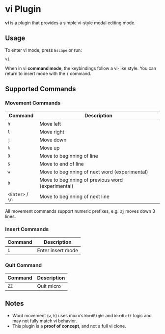 # vi Plugin

**vi** is a plugin that provides a simple vi-style modal editing mode.

## Usage

To enter vi mode, press `Escape` or run:

```
vi
```

When in vi **command mode**, the keybindings follow a vi-like style.
You can return to insert mode with the `i` command.

## Supported Commands

### Movement Commands

| Command          | Description                                       |
| ---------------- | ------------------------------------------------- |
| `h`              | Move left                                         |
| `l`              | Move right                                        |
| `j`              | Move down                                         |
| `k`              | Move up                                           |
| `0`              | Move to beginning of line                         |
| `$`              | Move to end of line                               |
| `w`              | Move to beginning of next word (experimental)     |
| `b`              | Move to beginning of previous word (experimental) |
| `<Enter>` / `\n` | Move to beginning of next line                    |

All movement commands support numeric prefixes, e.g. `3j` moves down 3 lines.

### Insert Commands

| Command | Description       |
| ------- | ----------------- |
| `i`     | Enter insert mode |

### Quit Command

| Command | Description |
| ------- | ----------- |
| `ZZ`    | Quit micro  |

## Notes

- Word movement (`w`, `b`) uses micro’s `WordRight` and `WordLeft` logic and
  may not fully match vi behavior.
- This plugin is a **proof of concept**, and not a full vi clone.
